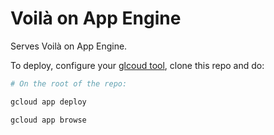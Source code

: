 # Voilà on App Engine

Serves Voilà on App Engine.  

To deploy, configure your [glcoud tool](https://cloud.google.com/appengine/docs/flexible/python/quickstart), clone this repo and do:

```bash
# On the root of the repo:

gcloud app deploy

gcloud app browse

```
